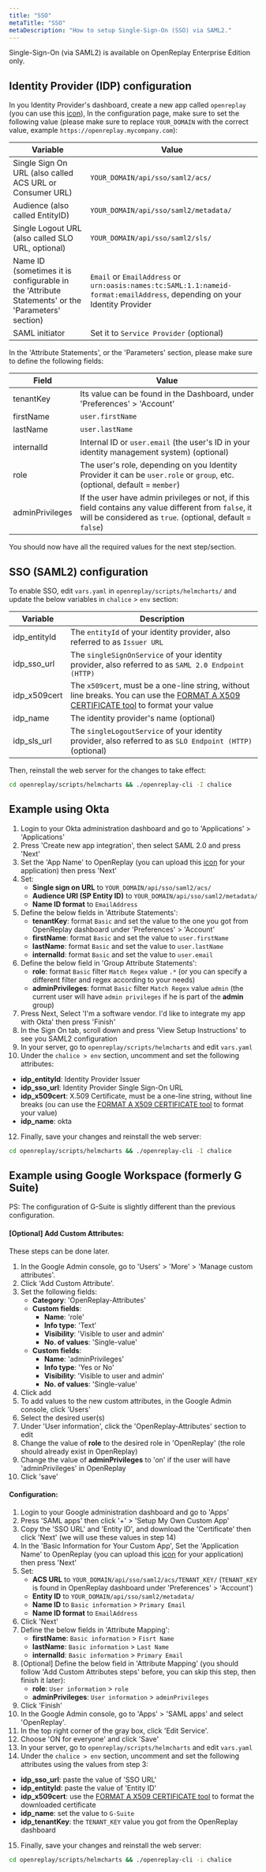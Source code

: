 ```yaml
---
title: "SSO"
metaTitle: "SSO"
metaDescription: "How to setup Single-Sign-On (SSO) via SAML2."
---
```


Single-Sign-On (via SAML2) is available on OpenReplay Enterprise Edition only.

## Identity Provider (IDP) configuration

In you Identity Provider's dashboard, create a new app called `openreplay` (you can use this [icon](../static/favicon.png)), In the configuration page, make sure to set the following value (please make sure to replace `YOUR_DOMAIN` with the correct value, example `https://openreplay.mycompany.com`):

| Variable | Value |
|----------|-------------|
| Single Sign On URL (also called ACS URL or Consumer URL) | `YOUR_DOMAIN/api/sso/saml2/acs/` |
| Audience (also called EntityID) | `YOUR_DOMAIN/api/sso/saml2/metadata/`|
| Single Logout URL (also called SLO URL, optional) | `YOUR_DOMAIN/api/sso/saml2/sls/` |
| Name ID (sometimes it is configurable in the 'Attribute Statements' or the 'Parameters' section) | `Email` or `EmailAddress` or `urn:oasis:names:tc:SAML:1.1:nameid-format:emailAddress`, depending on your Identity Provider |
| SAML initiator | Set it to `Service Provider` (optional) |

In the 'Attribute Statements', or the 'Parameters' section, please make sure to define the following fields:

| Field | Value |
|----------|-------------|
| tenantKey | Its value can be found in the Dashboard, under 'Preferences' > 'Account' |
| firstName | `user.firstName` |
| lastName |  `user.lastName` |
| internalId | Internal ID or `user.email` (the user's ID in your identity management system) (optional) |
| role | The user's role, depending on you Identity Provider it can be `user.role` or `group`, etc. (optional, default = `member`) |
| adminPrivileges | If the user have admin privileges or not, if this field contains any value different from `false`, it will be considered as `true`. (optional, default = `false`) |

You should now have all the required values for the next step/section.

## SSO (SAML2) configuration

To enable SSO, edit `vars.yaml` in `openreplay/scripts/helmcharts/` and update the below variables in `chalice` > `env` section:

| Variable | Description |
|----------|-------------|
| idp_entityId | The `entityId` of your identity provider, also referred to as `Issuer URL` |
| idp_sso_url | The `singleSignOnService` of your identity provider, also referred to as `SAML 2.0 Endpoint (HTTP)` |
| idp_x509cert | The `x509cert`, must be a one-line string, without line breaks. You can use the [FORMAT A X509 CERTIFICATE tool](https://www.samltool.com/format_x509cert.php) to format your value |
| idp_name | The identity provider's name (optional) |
| idp_sls_url | The `singleLogoutService` of your identity provider, also referred to as `SLO Endpoint (HTTP)` (optional) |

Then, reinstall the web server for the changes to take effect:

```bash
cd openreplay/scripts/helmcharts && ./openreplay-cli -I chalice
```

## Example using Okta

1. Login to your Okta administration dashboard and go to 'Applications' > 'Applications'
2. Press 'Create new app integration', then select SAML 2.0 and press 'Next'
3. Set the 'App Name' to OpenReplay (you can upload this [icon](../static/favicon.png) for your application) then press 'Next'
4. Set:
    - **Single sign on URL** to `YOUR_DOMAIN/api/sso/saml2/acs/`
    - **Audience URI (SP Entity ID)** to `YOUR_DOMAIN/api/sso/saml2/metadata/`
    - **Name ID format** to `EmailAddress`
5. Define the below fields in 'Attribute Statements':
    - **tenantKey**: format `Basic` and set the value to the one you got from OpenReplay dashboard under 'Preferences' > 'Account'
    - **firstName**: format `Basic` and set the value to `user.firstName`
    - **lastName**: format `Basic` and set the value to `user.lastName`
    - **internalId**: format `Basic` and set the value to `user.email`
6. Define the below field in 'Group Attribute Statements':
    - **role**: format `Basic` filter `Match Regex` value `.*` (or you can specify a different filter and regex according to your needs)
    - **adminPrivileges**: format `Basic` filter `Match Regex` value `admin` (the current user will have `admin privileges` if he is part of the **admin** group)
7. Press Next, Select 'I'm a software vendor. I'd like to integrate my app with Okta' then press 'Finish'
8. In the Sign On tab, scroll down and press 'View Setup Instructions' to see you SAML2 configuration
9. In your server, go to `openreplay/scripts/helmcharts` and edit `vars.yaml`
10. Under the `chalice > env` section, uncomment and set the following attributes:
   - **idp_entityId**: Identity Provider Issuer
   - **idp_sso_url**: Identity Provider Single Sign-On URL
   - **idp_x509cert**: X.509 Certificate, must be a one-line string, without line breaks (ou can use the [FORMAT A X509 CERTIFICATE tool](https://www.samltool.com/format_x509cert.php) to format your value)
   - **idp_name**: okta
12. Finally, save your changes and reinstall the web server: 

```bash
cd openreplay/scripts/helmcharts && ./openreplay-cli -I chalice
```

## Example using Google Workspace (formerly G Suite)
PS: The configuration of G-Suite is slightly different than the previous configuration.

#### [Optional] Add Custom Attributes:
These steps can be done later.

1. In the Google Admin console, go to 'Users' > 'More' > 'Manage custom attributes'.
2. Click 'Add Custom Attribute'.
3. Set the following fields:
    - **Category**: 'OpenReplay-Attributes'
    - **Custom fields**:
      - **Name**: 'role'
      - **Info type**: 'Text'
      - **Visibility**: 'Visible to user and admin'
      - **No. of values**: 'Single-value'
    - **Custom fields**:
      - **Name**: 'adminPrivileges'
      - **Info type**: 'Yes or No'
      - **Visibility**: 'Visible to user and admin'
      - **No. of values**: 'Single-value'
4. Click add
5. To add values to the new custom attributes, in the Google Admin console, click 'Users'
6. Select the desired user(s)
7. Under 'User information', click the 'OpenReplay-Attributes' section to edit
8. Change the value of **role** to the desired role in 'OpenReplay' (the role should already exist in OpenReplay)
9. Change the value of **adminPrivileges** to 'on' if the user will have 'adminPrivileges' in OpenReplay
10. Click 'save'


#### Configuration:

1. Login to your Google administration dashboard and go to 'Apps'
2. Press 'SAML apps' then click '+' > 'Setup My Own Custom App'
3. Copy the 'SSO URL' and 'Entity ID', and download the 'Certificate' then click 'Next' (we will use these values in step 14)
4. In the 'Basic Information for Your Custom App', Set the 'Application Name' to OpenReplay (you can upload this [icon](../static/favicon.png) for your application) then press 'Next'
5. Set:
    - **ACS URL** to `YOUR_DOMAIN/api/sso/saml2/acs/TENANT_KEY/` (`TENANT_KEY` is found in OpenReplay dashboard under 'Preferences' > 'Account')
    - **Entity ID** to `YOUR_DOMAIN/api/sso/saml2/metadata/`
    - **Name ID** to `Basic information` > `Primary Email` 
    - **Name ID format** to `EmailAddress`
6. Click 'Next'
7. Define the below fields in 'Attribute Mapping':
    - **firstName**: `Basic information` > `Fisrt Name`
    - **lastName**: `Basic information` > `Last Name`
    - **internalId**: `Basic information` > `Primary Email`
8. [Optional] Define the below field in 'Attribute Mapping' (you should follow 'Add Custom Attributes steps' before, you can skip this step, then finish it later):
    - **role**: `User information` > `role`
    - **adminPrivileges**: `User information` > `adminPrivileges`
9. Click 'Finish'
10. In the Google Admin console, go to 'Apps' > 'SAML apps' and select 'OpenReplay'.
11. In the top right corner of the gray box, click 'Edit Service'.
12. Choose 'ON for everyone' and click 'Save'
13. In your server, go to `openreplay/scripts/helmcharts` and edit `vars.yaml`
14. Under the `chalice > env` section, uncomment and set the following attributes using the values from step 3:
   - **idp_sso_url**: paste the value of 'SSO URL'
   - **idp_entityId**: paste the value of 'Entity ID'
   - **idp_x509cert**: use the [FORMAT A X509 CERTIFICATE tool](https://www.samltool.com/format_x509cert.php) to format the downloaded certificate
   - **idp_name**: set the value to `G-Suite`
   - **idp_tenantKey**: the `TENANT_KEY` value you got from the OpenReplay dashboard
15. Finally, save your changes and reinstall the web server: 

```bash
cd openreplay/scripts/helmcharts && ./openreplay-cli -i chalice
```